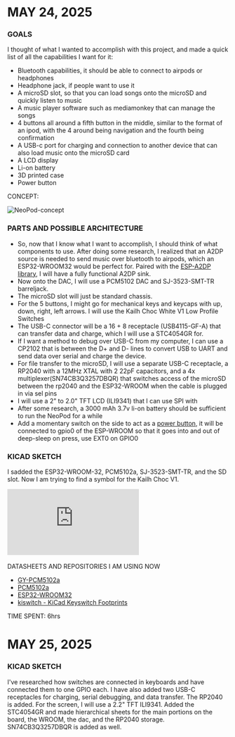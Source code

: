 # MAY 24, 2025

### GOALS
I thought of what I wanted to accomplish with this project, and made a quick list of all the capabilities I want for it:
- Bluetooth capabilities, it should be able to connect to airpods or headphones
- Headphone jack, if people want to use it
- A microSD slot, so that you can load songs onto the microSD and quickly listen to music
- A music player software such as mediamonkey that can manage the songs
- 4 buttons all around a fifth button in the middle, similar to the format of an ipod, with the 4 around being navigation and the fourth being confirmation
- A USB-c port for charging and connection to another device that can also load music onto the microSD card
- A LCD display
- Li-on battery
- 3D printed case
- Power button

CONCEPT:

![NeoPod-concept](https://github.com/user-attachments/assets/f404d724-f5f2-41ae-bf1e-169ad44bc721)
### PARTS AND POSSIBLE ARCHITECTURE
- So, now that I know what I want to accomplish, I should think of what components to use. After doing some research, I realized that an A2DP source is needed to send music over bluetooth to airpods, which an ESP32-WROOM32 would be perfect for. Paired with the [ESP-A2DP library](https://github.com/pschatzmann/ESP32-A2DP), I will have a fully functional A2DP sink. 
- Now onto the DAC, I will use a PCM5102 DAC and SJ-3523-SMT-TR barreljack. 
- The microSD slot will just be standard chassis. 
- For the 5 buttons, I might go for mechanical keys and keycaps with up, down, right, left arrows. I will use the Kailh Choc White V1 Low Profile Switches
- The USB-C connector will be a 16 + 8 receptacle (USB4115-GF-A) that can transfer data and charge, which I will use a STC4054GR for.
- If I want a method to debug over USB-C from my computer, I can use a CP2102 that is between the D+ and D- lines to convert USB to UART and send data over serial and charge the device. 
- For file transfer to the microSD, I will use a separate USB-C receptacle, a RP2040 with a 12MHz XTAL with 2 22pF capacitors, and a 4x multiplexer(SN74CB3Q3257DBQR) that switches access of the microSD between the rp2040 and the ESP32-WROOM when the cable is plugged in via sel pins
- I will use a 2" to 2.0" TFT LCD (ILI9341) that I can use SPI with
- After some research, a 3000 mAh 3.7v li-on battery should be sufficient to run the NeoPod for a while
- Add a momentary switch on the side to act as a [power button](https://randomnerdtutorials.com/esp32-deep-sleep-arduino-ide-wake-up-sources/), it will be connected to gpio0 of the ESP-WROOM so that it goes into and out of deep-sleep on press, use EXT0 on GPIO0

### KICAD SKETCH

I sadded the ESP32-WROOM-32, PCM5102a, SJ-3523-SMT-TR, and the SD slot. Now I am trying to find a symbol for the Kailh Choc V1.

![NeoPod_5/24/25](https://github.com/lsyzg/NeoPod/blob/main/Images/NeoPod_5-24-25.pdf)

DATASHEETS AND REPOSITORIES I AM USING NOW
- [GY-PCM5102a](https://todbot.com/blog/wp-content/uploads/2023/05/macsbug_pcm5102_info.jpg)
- [PCM5102a](https://www.ti.com/lit/ds/symlink/pcm5102a.pdf?ts=1748075100790&ref_url=https%253A%252F%252Fwww.ti.com%252Fproduct%252FPCM5102A%253Futm_source%253Dgoogle%2526utm_medium%253Dcpc%2526utm_campaign%253Dasc-null-null-44700045336317125_prodfolderdynamic-cpc-pf-google-ww_en_int%2526utm_content%253Dprodfolddynamic%2526ds_k%253DDYNAMIC+SEARCH+ADS%2526DCM%253Dyes%2526gad_source%253D1%2526gad_campaignid%253D6465330681%2526gbraid%253D0AAAAAC068F3y38dTNUFxfDZH98xuF_1oU%2526gclid%253DCjwKCAjw3MXBBhAzEiwA0vLXQfC7bXXGllGd-9q7n_Mi0rRSxtiPGLOc2QiR0GRdfrctm7GgXN592xoCbpAQAvD_BwE%2526gclsrc%253Daw.ds)
- [ESP32-WROOM32](https://www.espressif.com/sites/default/files/documentation/esp32-wroom-32_datasheet_en.pdf)
- [kiswitch - KiCad Keyswitch Footprints](https://github.com/kiswitch/kiswitch/tree/main)
  
TIME SPENT: 6hrs

# MAY 25, 2025

### KICAD SKETCH

I've researched how switches are connected in keyboards and have connected them to one GPIO each. I have also added two USB-C receptacles for charging, serial debugging, and data transfer. The RP2040 is added. For the screen, I will use a 2.2" TFT ILI9341. Added the STC4054GR and made hierarchical sheets for the main portions on the board, the WROOM, the dac, and the RP2040 storage. SN74CB3Q3257DBQR is added as well.
